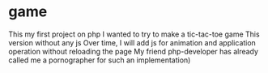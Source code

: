 # game
This my first project on php
I wanted to try to make a tic-tac-toe game
This version without any js
Over time, I will add js for animation and application operation without reloading the page
My friend php-developer has already called me a pornographer for such an implementation)

